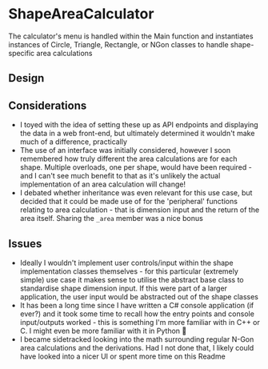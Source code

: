 # ShapeAreaCalculator

The calculator's menu is handled within the Main function and instantiates instances of Circle, Triangle, Rectangle, or NGon classes to handle shape-specific area calculations

## Design

## Considerations

* I toyed with the idea of setting these up as API endpoints and displaying the data in a web front-end, but ultimately determined it wouldn't make much of a difference, practically
* The use of an interface was initially considered, however I soon remembered how truly different the area calculations are for each shape. Multiple overloads, one per shape, would have been required - and I can't see much benefit to that as it's unlikely the actual implementation of an area calculation will change!
* I debated whether inheritance was even relevant for this use case, but decided that it could be made use of for the 'peripheral' functions relating to area calculation - that is dimension input and the return of the area itself. Sharing the `_area` member was a nice bonus

## Issues

* Ideally I wouldn't implement user controls/input within the shape implementation classes themselves - for this particular (extremely simple) use case it makes sense to utilise the abstract base class to standardise shape dimension input. If this were part of a larger application, the user input would be abstracted out of the shape classes
* It has been a long time since I have written a C# console application (if ever?) and it took some time to recall how the entry points and console input/outputs worked - this is something I'm more familiar with in C++ or C. I might even be more familiar with it in Python 🤮
* I became sidetracked looking into the math surrounding regular N-Gon area calculations and the derivations. Had I not done that, I likely could have looked into a nicer UI or spent more time on this Readme
